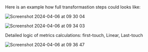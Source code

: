 Here is an example how full transformastion steps could looks like:

![Screenshot 2024-04-06 at 09 30 04](https://github.com/kobzevvv/marketing-attribution-data-model/assets/24790956/cdd49cc8-f1c4-4f1f-808c-759bb2a7a29d)



![Screenshot 2024-04-06 at 09 34 03](https://github.com/kobzevvv/marketing-attribution-data-model/assets/24790956/beeca09e-8fe4-4499-8de9-969f0a400424)


Detailed logic of metrics calculations: first-touch, Linear, Last-touch

![Screenshot 2024-04-06 at 09 36 47](https://github.com/kobzevvv/marketing-attribution-data-model/assets/24790956/10174b2f-8f1d-401e-88a1-2fafc760a0e9)

